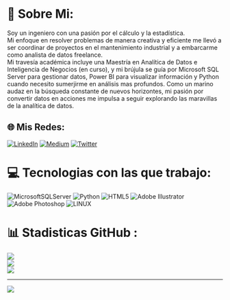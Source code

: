 # 💫 Sobre Mi:
Soy un ingeniero con una pasión por el cálculo y la estadística. <br>Mi enfoque en resolver problemas de manera creativa y eficiente me llevó a ser coordinar de proyectos en el mantenimiento industrial y a embarcarme como analista de datos freelance. <br>Mi travesía académica incluye una Maestría en Analítica de Datos e Inteligencia de Negocios (en curso), y mi brújula se guía por Microsoft SQL Server para gestionar datos, Power BI para visualizar información y Python cuando necesito sumerjirme en análisis mas profundos. Como un marino audaz en la búsqueda constante de nuevos horizontes, mi pasión por convertir datos en acciones me impulsa a seguir explorando las maravillas de la analítica de datos.


## 🌐 Mis Redes:
[![LinkedIn](https://img.shields.io/badge/LinkedIn-%230077B5.svg?logo=linkedin&logoColor=white)](https://linkedin.com/in/rrssjavier) [![Medium](https://img.shields.io/badge/Medium-12100E?logo=medium&logoColor=white)](https://medium.com/@rrssjavier) [![Twitter](https://img.shields.io/badge/Twitter-%231DA1F2.svg?logo=Twitter&logoColor=white)](https://twitter.com/rrssjavier) 

# 💻 Tecnologias con las que trabajo:
![MicrosoftSQLServer](https://img.shields.io/badge/Microsoft%20SQL%20Sever-CC2927?style=for-the-badge&logo=microsoft%20sql%20server&logoColor=white) ![Python](https://img.shields.io/badge/python-3670A0?style=for-the-badge&logo=python&logoColor=ffdd54) ![HTML5](https://img.shields.io/badge/html5-%23E34F26.svg?style=for-the-badge&logo=html5&logoColor=white) ![Adobe Illustrator](https://img.shields.io/badge/adobeillustrator-%23FF9A00.svg?style=for-the-badge&logo=adobeillustrator&logoColor=white) ![Adobe Photoshop](https://img.shields.io/badge/adobephotoshop-%2331A8FF.svg?style=for-the-badge&logo=adobephotoshop&logoColor=white) ![LINUX](https://img.shields.io/badge/Linux-FCC624?style=for-the-badge&logo=linux&logoColor=black)
# 📊 Stadisticas GitHub :
![](https://github-readme-stats.vercel.app/api?username=rrssJavier&theme=dark&hide_border=false&include_all_commits=true&count_private=true)<br/>
![](https://github-readme-streak-stats.herokuapp.com/?user=rrssJavier&theme=dark&hide_border=false)<br/>
![](https://github-readme-stats.vercel.app/api/top-langs/?username=rrssJavier&theme=dark&hide_border=false&include_all_commits=true&count_private=true&layout=compact)


---
[![](https://visitcount.itsvg.in/api?id=rrssJavier&icon=0&color=0)](https://visitcount.itsvg.in)

<!-- Proudly created with GPRM ( https://gprm.itsvg.in ) -->
